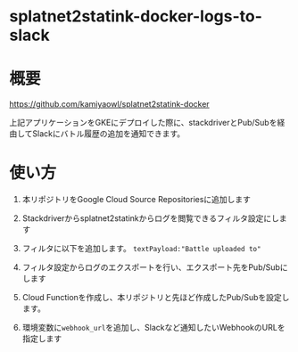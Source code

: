 # splatnet2statink-docker-logs-to-slack

# 概要
https://github.com/kamiyaowl/splatnet2statink-docker 

上記アプリケーションをGKEにデプロイした際に、stackdriverとPub/Subを経由してSlackにバトル履歴の追加を通知できます。


# 使い方

1. 本リポジトリをGoogle Cloud Source Repositoriesに追加します

1. Stackdriverからsplatnet2statinkからログを閲覧できるフィルタ設定にします

1. フィルタに以下を追加します。 `textPayload:"Battle uploaded to"`

1. フィルタ設定からログのエクスポートを行い、エクスポート先をPub/Subにします

1. Cloud Functionを作成し、本リポジトリと先ほど作成したPub/Subを設定します。

1. 環境変数に`webhook_url`を追加し、Slackなど通知したいWebhookのURLを指定します